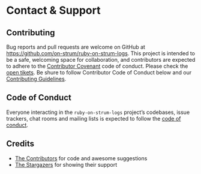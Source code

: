 # Contact & Support

## Contributing

Bug reports and pull requests are welcome on GitHub at https://github.com/on-strum/ruby-on-strum-logs. This project is intended to be a safe, welcoming space for collaboration, and contributors are expected to adhere to the [Contributor Covenant](http://contributor-covenant.org) code of conduct. Please check the [open tikets](https://github.com/on-strum/ruby-on-strum-logs/issues). Be shure to follow Contributor Code of Conduct below and our [Contributing Guidelines](https://github.com/on-strum/ruby-on-strum-logs/blob/master/CONTRIBUTING.md).

## Code of Conduct

Everyone interacting in the `ruby-on-strum-logs` project’s codebases, issue trackers, chat rooms and mailing lists is expected to follow the [code of conduct](https://github.com/on-strum/ruby-on-strum-logs/blob/master/CONTRIBUTING.md).

## Credits

- [The Contributors](https://github.com/on-strum/ruby-on-strum-logs/graphs/contributors) for code and awesome suggestions
- [The Stargazers](https://github.com/on-strum/ruby-on-strum-logs/stargazers) for showing their support
